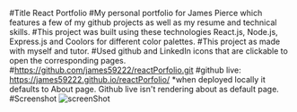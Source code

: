 #Title React Portfolio
#My personal portfolio for James Pierce which features a few of my github projects as well as my resume and technical skills.
#This project was built using these technologies React.js, Node.js, Express.js and Coolors for different color palettes.
#This project as made with myself and tutor.
#Used github and LinkedIn icons that are clickable to open the corresponding pages.
#https://github.com/james59222/reactPorfolio.git
#github live: https://james59222.github.io/reactPorfolio/ *when deployed locally it defaults to About page. Github live isn't rendering about as default page.
#Screenshot ![screenShot](https://github.com/james59222/reactPorfolio/assets/65635308/c30cf78b-1827-476c-9ec2-d49153ce712f)
